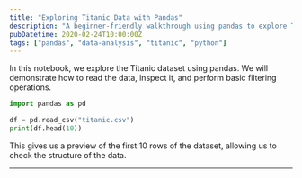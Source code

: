 ```yaml
---
title: "Exploring Titanic Data with Pandas"
description: "A beginner-friendly walkthrough using pandas to explore Titanic dataset."
pubDatetime: 2020-02-24T10:00:00Z
tags: ["pandas", "data-analysis", "titanic", "python"]
---
```


In this notebook, we explore the Titanic dataset using pandas. We will demonstrate how to read the data, inspect it, and perform basic filtering operations.

```python
import pandas as pd

df = pd.read_csv("titanic.csv")
print(df.head(10))
```

This gives us a preview of the first 10 rows of the dataset, allowing us to check the structure of the data.

---
